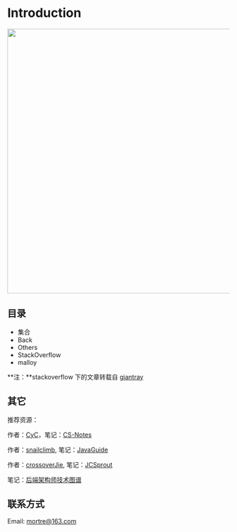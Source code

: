 # Introduction



<div align="center"><img src="https://i.loli.net/2019/05/09/5cd3c057cdee2.jpg" width="600px"/> </div>


## 目录

- 集合
- Back
- Others
- StackOverflow
- malloy



**注：**stackoverflow 下的文章转载自 [giantray](https://github.com/giantray/stackoverflow-java-top-qa)

## 其它

推荐资源：

作者：[CyC](<https://github.com/CyC2018/>)，笔记：[CS-Notes](<https://cyc2018.github.io/CS-Notes/#/>)

作者：[snailclimb](https://github.com/Snailclimb), 笔记：[JavaGuide](https://snailclimb.top/JavaGuide/#/)

作者：[crossoverJie](https://github.com/crossoverJie), 笔记：[JCSprout](https://crossoverjie.top/JCSprout/#/)

笔记：[后端架构师技术图谱](https://github.com/xingshaocheng/architect-awesome)

## 联系方式

Email: mortre@163.com

